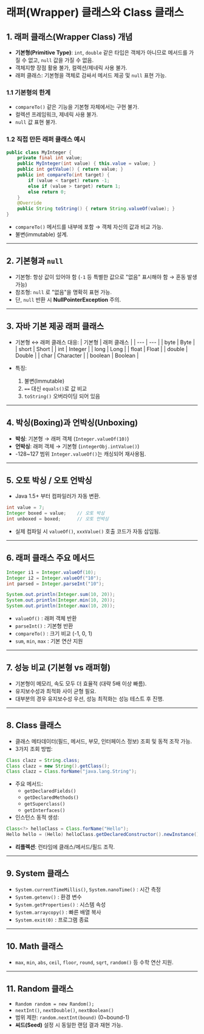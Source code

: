 # 래퍼(Wrapper) 클래스와 Class 클래스

## 1. 래퍼 클래스(Wrapper Class) 개념
- **기본형(Primitive Type)**: `int`, `double` 같은 타입은 객체가 아니므로 메서드를 가질 수 없고, `null` 값을 가질 수 없음.
- 객체지향 장점 활용 불가, 컬렉션/제네릭 사용 불가.
- 래퍼 클래스: 기본형을 객체로 감싸서 메서드 제공 및 `null` 표현 가능.

### 1.1 기본형의 한계
- `compareTo()` 같은 기능을 기본형 자체에서는 구현 불가.
- 컬렉션 프레임워크, 제네릭 사용 불가.
- `null` 값 표현 불가.

### 1.2 직접 만든 래퍼 클래스 예시
```java
public class MyInteger {
    private final int value;
    public MyInteger(int value) { this.value = value; }
    public int getValue() { return value; }
    public int compareTo(int target) {
        if (value < target) return -1;
        else if (value > target) return 1;
        else return 0;
    }
    @Override
    public String toString() { return String.valueOf(value); }
}
```
- `compareTo()` 메서드를 내부에 포함 → 객체 자신의 값과 비교 가능.
- 불변(immutable) 설계.

---

## 2. 기본형과 `null`
- 기본형: 항상 값이 있어야 함 (`-1` 등 특별한 값으로 "없음" 표시해야 함 → 혼동 발생 가능)
- 참조형: `null` 로 "없음"을 명확히 표현 가능.
- 단, `null` 반환 시 **NullPointerException** 주의.

---

## 3. 자바 기본 제공 래퍼 클래스
- 기본형 ↔ 래퍼 클래스 대응:
  | 기본형 | 래퍼 클래스 |
  | --- | --- |
  | byte | Byte |
  | short | Short |
  | int | Integer |
  | long | Long |
  | float | Float |
  | double | Double |
  | char | Character |
  | boolean | Boolean |

- 특징:
    1. 불변(Immutable)
    2. `==` 대신 `equals()`로 값 비교
    3. `toString()` 오버라이딩 되어 있음

---

## 4. 박싱(Boxing)과 언박싱(Unboxing)
- **박싱**: 기본형 → 래퍼 객체 (`Integer.valueOf(10)`)
- **언박싱**: 래퍼 객체 → 기본형 (`integerObj.intValue()`)
- -128~127 범위 `Integer.valueOf()`는 캐싱되어 재사용됨.

---

## 5. 오토 박싱 / 오토 언박싱
- Java 1.5+ 부터 컴파일러가 자동 변환.
```java
int value = 7;
Integer boxed = value;    // 오토 박싱
int unboxed = boxed;      // 오토 언박싱
```
- 실제 컴파일 시 `valueOf()`, `xxxValue()` 호출 코드가 자동 삽입됨.

---

## 6. 래퍼 클래스 주요 메서드
```java
Integer i1 = Integer.valueOf(10);
Integer i2 = Integer.valueOf("10");
int parsed = Integer.parseInt("10");

System.out.println(Integer.sum(10, 20));
System.out.println(Integer.min(10, 20));
System.out.println(Integer.max(10, 20));
```
- `valueOf()` : 래퍼 객체 반환
- `parseInt()` : 기본형 반환
- `compareTo()` : 크기 비교 (-1, 0, 1)
- `sum`, `min`, `max` : 기본 연산 지원

---

## 7. 성능 비교 (기본형 vs 래퍼형)
- 기본형이 메모리, 속도 모두 더 효율적 (대략 5배 이상 빠름).
- 유지보수성과 최적화 사이 균형 필요.
- 대부분의 경우 유지보수성 우선, 성능 최적화는 성능 테스트 후 진행.

---

## 8. Class 클래스
- 클래스 메타데이터(필드, 메서드, 부모, 인터페이스 정보) 조회 및 동적 조작 가능.
- 3가지 조회 방법:
```java
Class clazz = String.class;
Class clazz = new String().getClass();
Class clazz = Class.forName("java.lang.String");
```
- 주요 메서드:
    - `getDeclaredFields()`
    - `getDeclaredMethods()`
    - `getSuperclass()`
    - `getInterfaces()`
- 인스턴스 동적 생성:
```java
Class<?> helloClass = Class.forName("Hello");
Hello hello = (Hello) helloClass.getDeclaredConstructor().newInstance();
```
- **리플렉션**: 런타임에 클래스/메서드/필드 조작.

---

## 9. System 클래스
- `System.currentTimeMillis()`, `System.nanoTime()` : 시간 측정
- `System.getenv()` : 환경 변수
- `System.getProperties()` : 시스템 속성
- `System.arraycopy()` : 빠른 배열 복사
- `System.exit(0)` : 프로그램 종료

---

## 10. Math 클래스
- `max`, `min`, `abs`, `ceil`, `floor`, `round`, `sqrt`, `random()` 등 수학 연산 지원.

---

## 11. Random 클래스
- `Random random = new Random();`
- `nextInt()`, `nextDouble()`, `nextBoolean()`
- 범위 제한: `random.nextInt(bound)` (0~bound-1)
- **씨드(Seed)** 설정 시 동일한 랜덤 결과 재현 가능.


